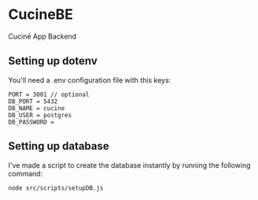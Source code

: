 # CucineBE
Cuciné App Backend

## Setting up dotenv
You'll need a .env configuration file with this keys:

```env
PORT = 3001 // optional
DB_PORT = 5432
DB_NAME = cucine
DB_USER = postgres
DB_PASSWORD = 
```
## Setting up database

I've made a script to create the database instantly by running the following command:

```node
node src/scripts/setupDB.js
```